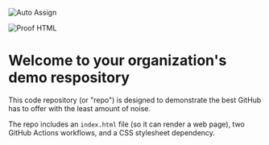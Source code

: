 ![Auto Assign](https://github.com/BusinessPlus-Community/demo-repository/actions/workflows/auto-assign.yml/badge.svg)

![Proof HTML](https://github.com/BusinessPlus-Community/demo-repository/actions/workflows/proof-html.yml/badge.svg)

# Welcome to your organization's demo respository
This code repository (or "repo") is designed to demonstrate the best GitHub has to offer with the least amount of noise.

The repo includes an `index.html` file (so it can render a web page), two GitHub Actions workflows, and a CSS stylesheet dependency.
